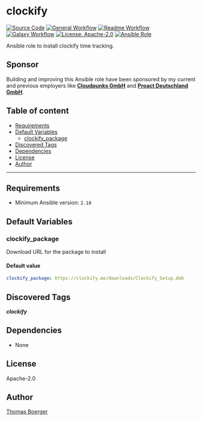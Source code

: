# clockify

[![Source Code](https://img.shields.io/badge/github-source%20code-blue?logo=github&logoColor=white)](https://github.com/rolehippie/clockify)
[![General Workflow](https://github.com/rolehippie/clockify/actions/workflows/general.yml/badge.svg)](https://github.com/rolehippie/clockify/actions/workflows/general.yml)
[![Readme Workflow](https://github.com/rolehippie/clockify/actions/workflows/docs.yml/badge.svg)](https://github.com/rolehippie/clockify/actions/workflows/docs.yml)
[![Galaxy Workflow](https://github.com/rolehippie/clockify/actions/workflows/galaxy.yml/badge.svg)](https://github.com/rolehippie/clockify/actions/workflows/galaxy.yml)
[![License: Apache-2.0](https://img.shields.io/github/license/rolehippie/clockify)](https://github.com/rolehippie/clockify/blob/master/LICENSE)
[![Ansible Role](https://img.shields.io/badge/role-rolehippie.clockify-blue)](https://galaxy.ansible.com/rolehippie/clockify)

Ansible role to install clockify time tracking.

## Sponsor

Building and improving this Ansible role have been sponsored by my current and previous employers like **[Cloudpunks GmbH](https://cloudpunks.de)** and **[Proact Deutschland GmbH](https://www.proact.eu)**.

## Table of content

- [Requirements](#requirements)
- [Default Variables](#default-variables)
  - [clockify_package](#clockify_package)
- [Discovered Tags](#discovered-tags)
- [Dependencies](#dependencies)
- [License](#license)
- [Author](#author)

---

## Requirements

- Minimum Ansible version: `2.10`

## Default Variables

### clockify_package

Download URL for the package to install

#### Default value

```YAML
clockify_package: https://clockify.me/downloads/Clockify_Setup.deb
```

## Discovered Tags

**_clockify_**


## Dependencies

- None

## License

Apache-2.0

## Author

[Thomas Boerger](https://github.com/tboerger)
